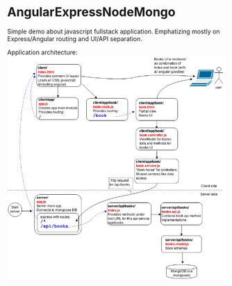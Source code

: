 # AngularExpressNodeMongo

Simple demo about javascript fullstack application. Emphatizing mostly on Express/Angular routing and UI/API separation.

Application architecture:
![app architecture](https://github.com/iaarnio/AngularExpressNodeMongo/blob/master/images/architecture.png?raw=true "Application architecture")
